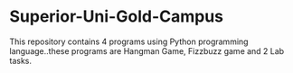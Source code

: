 # Superior-Uni-Gold-Campus
This repository contains 4 programs using Python programming language..these programs are Hangman Game, Fizzbuzz game and 2 Lab tasks.
